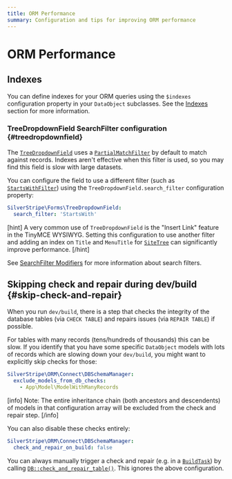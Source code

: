 ```yaml
---
title: ORM Performance
summary: Configuration and tips for improving ORM performance
---
```


# ORM Performance

## Indexes

You can define indexes for your ORM queries using the `$indexes` configuration property in your `DataObject` subclasses. See the [Indexes](/developer_guides/model/indexes) section for more information.

### TreeDropdownField SearchFilter configuration {#treedropdownfield}

The [`TreeDropdownField`](api:SilverStripe\Forms\TreeDropdownField) uses a [`PartialMatchFilter`](api:SilverStripe\ORM\Filters\PartialMatchFilter) by default to match against records. Indexes aren't effective when this filter is used, so you may find this field is slow with large datasets.

You can configure the field to use a different filter (such as [`StartsWithFilter`](api:SilverStripe\ORM\Filters\StartsWithFilter)) using the `TreeDropdownField.search_filter` configuration property:

```yml
SilverStripe\Forms\TreeDropdownField:
  search_filter: 'StartsWith'
```

[hint]
A very common use of `TreeDropdownField` is the "Insert Link" feature in the TinyMCE WYSIWYG. Setting this configuration to use another filter and adding an index on `Title` and `MenuTitle` for [`SiteTree`](api:SilverStripe\CMS\Model\SiteTree) can significantly improve performance.
[/hint]

See [SearchFilter Modifiers](/developer_guides/model/searchfilters/) for more information about search filters.

## Skipping check and repair during dev/build {#skip-check-and-repair}

When you run `dev/build`, there is a step that checks the integrity of the database tables (via `CHECK TABLE`) and repairs issues (via `REPAIR TABLE`) if possible.

For tables with many records (tens/hundreds of thousands) this can be slow. If you identify that you have some specific `DataObject` models with lots of records
which are slowing down your `dev/build`, you might want to explicitly skip checks for those:

```yml
SilverStripe\ORM\Connect\DBSchemaManager:
  exclude_models_from_db_checks:
    - App\Model\ModelWithManyRecords
```

[info]
Note: The entire inheritance chain (both ancestors and descendents) of models in that configuration array will be excluded from the check and repair step.
[/info]

You can also disable these checks entirely:

```yml
SilverStripe\ORM\Connect\DBSchemaManager:
  check_and_repair_on_build: false
```

You can always manually trigger a check and repair (e.g. in a [`BuildTask`](api:SilverStripe/Dev/BuildTask)) by calling [`DB::check_and_repair_table()`](api:SilverStripe\ORM\DB::check_and_repair_table()). This ignores the above configuration.
